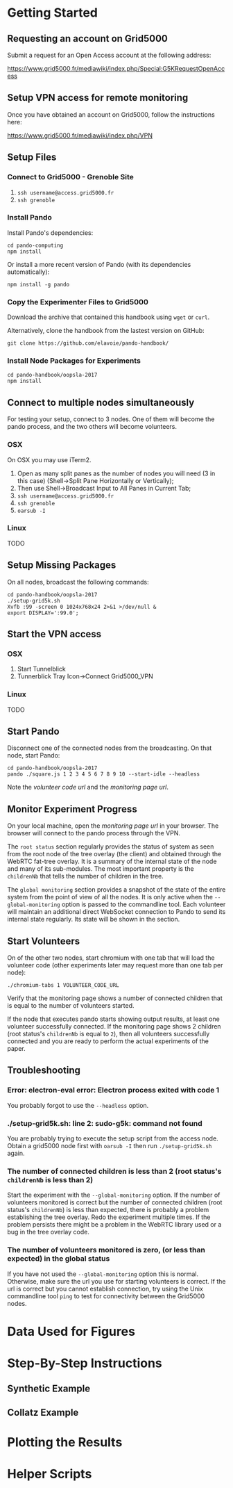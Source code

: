
# Getting Started

## Requesting an account on Grid5000

Submit a request for an Open Access account at the following address:

https://www.grid5000.fr/mediawiki/index.php/Special:G5KRequestOpenAccess

## Setup VPN access for remote monitoring

Once you have obtained an account on Grid5000, follow the instructions here:

https://www.grid5000.fr/mediawiki/index.php/VPN

## Setup Files

### Connect to Grid5000 - Grenoble Site

1. `ssh username@access.grid5000.fr`
2. `ssh grenoble`

### Install Pando

Install Pando's dependencies:

    cd pando-computing
    npm install

Or install a more recent version of Pando (with its dependencies automatically):

    npm install -g pando

### Copy the Experimenter Files to Grid5000

Download the archive that contained this handbook using `wget` or `curl`.

Alternatively, clone the handbook from the lastest version on GitHub:

    git clone https://github.com/elavoie/pando-handbook/
    
### Install Node Packages for Experiments
    
    cd pando-handbook/oopsla-2017
    npm install

## Connect to multiple nodes simultaneously

For testing your setup, connect to 3 nodes. One of them will become the pando process, and the two others will become volunteers.

### OSX

On OSX you may use iTerm2. 

1. Open as many split panes as the number of nodes you will need (3 in this case) (Shell->Split Pane Horizontally or Vertically);
2. Then use Shell->Broadcast Input to All Panes in Current Tab;
3. `ssh username@access.grid5000.fr`
4. `ssh grenoble`
5. `oarsub -I`


### Linux

TODO


## Setup Missing Packages

On all nodes, broadcast the following commands:

    cd pando-handbook/oopsla-2017
    ./setup-grid5k.sh
    Xvfb :99 -screen 0 1024x768x24 2>&1 >/dev/null &
    export DISPLAY=':99.0';
    
## Start the VPN access

### OSX

1. Start Tunnelblick
2. Tunnerblick Tray Icon->Connect Grid5000_VPN

### Linux 

TODO
    
## Start Pando

Disconnect one of the connected nodes from the broadcasting. On that node, start Pando:

    cd pando-handbook/oopsla-2017
    pando ./square.js 1 2 3 4 5 6 7 8 9 10 --start-idle --headless

Note the *volunteer code url* and the *monitoring page url*.

## Monitor Experiment Progress

On your local machine, open the *monitoring page url* in your browser. The browser will connect to the pando process through the VPN.

The `root status` section regularly provides the status of system as seen from the root node of the tree overlay (the client) and obtained through the WebRTC fat-tree overlay. It is a summary of the internal state of the node and many of its sub-modules. The most important property is the `childrenNb` that tells the number of children in the tree.

The `global monitoring` section provides a snapshot of the state of the entire system from the point of view of all the nodes. It is only active when the `--global-monitoring` option is passed to the commandline tool.  Each volunteer will maintain an additional direct WebSocket connection to Pando to send its internal state regularly. Its state will be shown in the section.
  
## Start Volunteers

On of the other two nodes, start chromium with one tab that will load the volunteer code (other experiments later may request more than one tab per node):

    ./chromium-tabs 1 VOLUNTEER_CODE_URL
    
Verify that the monitoring page shows a number of connected children that is equal to the number of volunteers started. 

If the node that executes pando starts showing output results, at least one volunteer successfully connected. If the monitoring page shows 2 children (root status's `childrenNb` is equal to `2`), then all volunteers successfully connected and you are ready to perform the actual experiments of the paper.

## Troubleshooting

### Error: electron-eval error: Electron process exited with code 1

You probably forgot to use the `--headless` option.

### ./setup-grid5k.sh: line 2: sudo-g5k: command not found

You are probably trying to execute the setup script from the access node. Obtain a grid5000 node first with `oarsub -I` then run `./setup-grid5k.sh` again.

### The number of connected children is less than 2 (root status's `childrenNb` is less than 2)

Start the experiment with the `--global-monitoring` option. If the number of volunteers monitored is correct but the number of connected children (root status's `childrenNb`) is less than expected, there is probably a problem establishing the tree overlay. Redo the experiment multiple times. If the problem persists there might be a problem in the WebRTC library used or a bug in the tree overlay code.

### The number of volunteers monitored is zero, (or less than expected) in the global status

If you have not used the `--global-monitoring` option this is normal. Otherwise, make sure the url you use for starting volunteers is correct. If the url is correct but you cannot establish connection, try using the Unix commandline tool `ping` to test for connectivity between the Grid5000 nodes.

# Data Used for Figures

# Step-By-Step Instructions

## Synthetic Example

## Collatz Example

# Plotting the Results

# Helper Scripts
